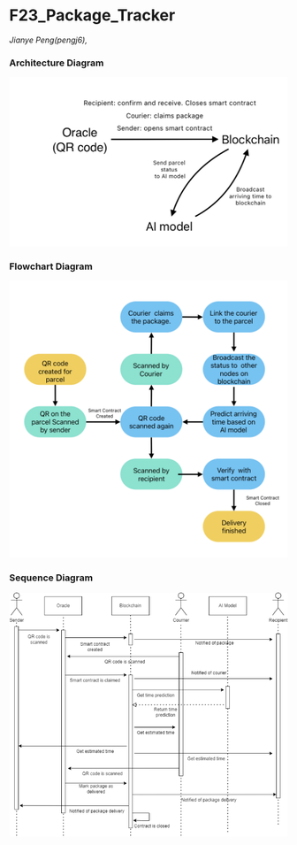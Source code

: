 # F23_Package_Tracker
*Jianye Peng(pengj6),*

### Architecture Diagram
![image](Assets/Architecture.png)

### Flowchart Diagram
![image](Assets/Flowchart.png)

### Sequence Diagram
![image](Assets/sequencediagram.png)